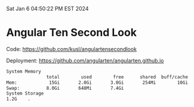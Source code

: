 Sat Jan  6 04:50:22 PM EST 2024

# Angular Ten Second Look

Code: https://github.com/kusl/angulartensecondlook

Deployment: https://github.com/angularten/angularten.github.io

```bash
System Memory
               total        used        free      shared  buff/cache   available
Mem:            15Gi       2.0Gi       3.0Gi       254Mi        10Gi        13Gi
Swap:          8.0Gi       648Mi       7.4Gi
System Storage
1.2G	.
```
```bash
